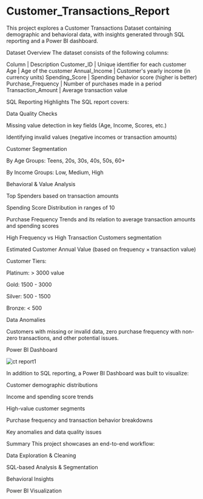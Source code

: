 # Customer_Transactions_Report
This project explores a Customer Transactions Dataset containing demographic and behavioral data, with insights generated through SQL reporting and a Power BI dashboard.

Dataset Overview
The dataset consists of the following columns:


Column | Description
Customer_ID | Unique identifier for each customer
Age | Age of the customer
Annual_Income | Customer's yearly income (in currency units)
Spending_Score | Spending behavior score (higher is better)
Purchase_Frequency | Number of purchases made in a period
Transaction_Amount | Average transaction value

SQL Reporting Highlights
The SQL report covers:

Data Quality Checks

Missing value detection in key fields (Age, Income, Scores, etc.)

Identifying invalid values (negative incomes or transaction amounts)

Customer Segmentation

By Age Groups: Teens, 20s, 30s, 40s, 50s, 60+

By Income Groups: Low, Medium, High

Behavioral & Value Analysis

Top Spenders based on transaction amounts

Spending Score Distribution in ranges of 10

Purchase Frequency Trends and its relation to average transaction amounts and spending scores

High Frequency vs High Transaction Customers segmentation

Estimated Customer Annual Value (based on frequency × transaction value)

Customer Tiers:

Platinum: > 3000 value

Gold: 1500 - 3000

Silver: 500 - 1500

Bronze: < 500

Data Anomalies

Customers with missing or invalid data, zero purchase frequency with non-zero transactions, and other potential issues.

Power BI Dashboard

![ct report1](https://github.com/user-attachments/assets/bd28ef43-5ef4-4692-bc95-62830709d853)

In addition to SQL reporting, a Power BI Dashboard was built to visualize:

Customer demographic distributions

Income and spending score trends

High-value customer segments

Purchase frequency and transaction behavior breakdowns

Key anomalies and data quality issues

Summary
This project showcases an end-to-end workflow:

Data Exploration & Cleaning

SQL-based Analysis & Segmentation

Behavioral Insights

Power BI Visualization
